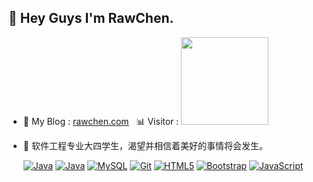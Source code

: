 ## 👋 Hey Guys I'm RawChen.

- 👾 My Blog : [rawchen.com](https://rawchen.com)&nbsp;&nbsp;&nbsp;📊 Visitor : <img src="https://profile-counter.glitch.me/rawchen/count.svg" width="140"/>
- 🌱 软件工程专业大四学生，渴望并相信着美好的事情将会发生。 

  [![Java](https://img.shields.io/badge/Java-orange?style=flat&logo=java)](https://github.com/rawchen) [![Java](https://img.shields.io/badge/Spring-gray?style=flat&logo=spring)](https://github.com/rawchen) [![MySQL](https://img.shields.io/badge/-MySQL-0175C2?style=flat&logo=mysql&logoColor=black)](https://github.com/rawchen) [![Git](https://img.shields.io/badge/-Git-black?style=flat&logo=git&link=https://github.com/rawchen)](https://github.com/rawchen) [![HTML5](https://img.shields.io/badge/-HTML5-E34F26?style=flat&logo=html5&logoColor=white&link=https://github.com/rawchen)](https://github.com/rawchen) [![Bootstrap](https://img.shields.io/badge/-Bootstrap-563D7C?style=flat&logo=bootstrap&link=https://github.com/rawchen)](https://github.com/rawchen) [![JavaScript](https://img.shields.io/badge/-JavaScript-black?style=flat&logo=javascript&link=https://github.com/rawchen)](https://github.com/rawchen)
